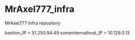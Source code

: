 # MrAxel777_infra
MrAxel777 Infra repository

bastion_IP = 51.250.94.49 
someinternalhost_IP = 10.129.0.13

